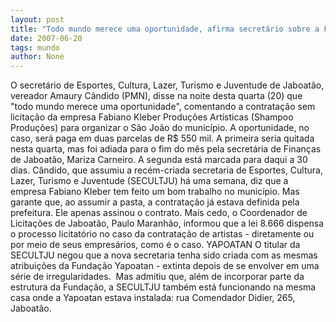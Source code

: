```yaml
---
layout: post
title: "Todo mundo merece uma oportunidade, afirma secretário sobre a Fabiano Kleber Produções"
date: 2007-06-20
tags: mundo
author: None
---
```

O secret&aacute;rio de Esportes, Cultura, Lazer, Turismo e Juventude de Jaboat&atilde;o, vereador Amaury C&acirc;ndido (PMN),&nbsp;disse na noite desta quarta (20) que &quot;todo mundo merece uma oportunidade&quot;, comentando a contrata&ccedil;&atilde;o sem licita&ccedil;&atilde;o&nbsp;da empresa Fabiano Kleber Produ&ccedil;&otilde;es Art&iacute;sticas (Shampoo Produ&ccedil;&otilde;es) para organizar o S&atilde;o Jo&atilde;o do munic&iacute;pio.
A oportunidade, no caso, ser&aacute; paga em duas&nbsp;parcelas de R$ 550 mil. A primeira seria quitada nesta quarta, mas foi adiada para o fim do m&ecirc;s pela secret&aacute;ria de Finan&ccedil;as de Jaboat&atilde;o, Mariza Carneiro. A segunda est&aacute; marcada para daqui a 30 dias.
C&acirc;ndido, que assumiu a rec&eacute;m-criada secretaria de Esportes, Cultura, Lazer, Turismo e Juventude (SECULTJU) h&aacute; uma semana, diz que a empresa Fabiano Kleber tem feito um bom trabalho no munic&iacute;pio. Mas garante que, ao assumir a pasta, a contrata&ccedil;&atilde;o j&aacute; estava definida pela prefeitura. Ele apenas assinou o contrato.
Mais cedo, o Coordenador de Licita&ccedil;&otilde;es de Jaboat&atilde;o, Paulo Maranh&atilde;o, informou que a lei 8.666 dispensa o processo licitat&oacute;rio no caso da contrata&ccedil;&atilde;o de artistas - diretamente ou por meio de seus empres&aacute;rios, como &eacute; o caso. 
YAPOATAN
O titular da SECULTJU&nbsp;negou que a nova secretaria tenha sido criada com as mesmas atribui&ccedil;&otilde;es da&nbsp;Funda&ccedil;&atilde;o Yapoatan - extinta&nbsp;depois de&nbsp;se envolver em uma s&eacute;rie de&nbsp;irregularidades.&nbsp;
Mas admitiu que, al&eacute;m de incorporar parte da estrutura da&nbsp;Funda&ccedil;&atilde;o, a SECULTJU tamb&eacute;m est&aacute; funcionando&nbsp;na mesma casa onde a Yapoatan estava instalada: rua Comendador Didier, 265, Jaboat&atilde;o. 